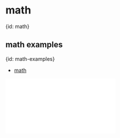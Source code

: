 # math
{id: math}


## math examples
{id: math-examples}

* [math](https://docs.python.org/library/math.html)

![](examples/math/examples.py)
